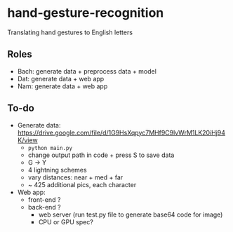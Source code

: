 # hand-gesture-recognition
Translating hand gestures to English letters

## Roles
- Bach: generate data + preprocess data + model
- Dat: generate data + web app 
- Nam: generate data + web app

## To-do
- Generate data: https://drive.google.com/file/d/1G9HsXqpyc7MHf9C9lvWrM1LK20iHj94K/view
    - `python main.py`
    - change output path in code + press S to save data
    - G -> Y
    - 4 lightning schemes
    - vary distances: near + med + far
    - ~ 425 additional pics, each character
- Web app:
    - front-end ?
    - back-end ?
        - web server (run test.py file to generate base64 code for image)
        - CPU or GPU spec?
